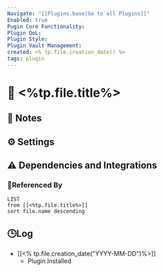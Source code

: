```yaml
---
Navigate: "[[Plugins.base|Go to all Plugins]]"
Enabled: true
Pugin Core Functionality:
Plugin QoL:
Plugin Style:
Plugin Vault Management:
created: <% tp.file.creation_date() %>
tags: plugin
---
```

# 🔌 <%tp.file.title%>

## 📝 Notes


## ⚙️ Settings


## ⚠️ Dependencies and Integrations

### 🔗Referenced By

```dataview
LIST
from [[<%tp.file.title%>]]
sort file.name descending
```

## 🕒Log

- [[<% tp.file.creation_date("YYYY-MM-DD")%>]]
	- Plugin Installed